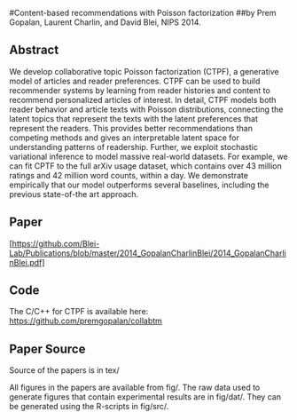 #Content-based recommendations with Poisson factorization
##by Prem Gopalan, Laurent Charlin, and David Blei, NIPS 2014.

Abstract
--------

We develop collaborative topic Poisson factorization (CTPF), a
generative model of articles and reader preferences. CTPF can be used
to build recommender systems by learning from reader histories and
content to recommend personalized articles of interest.  In detail,
CTPF models both reader behavior and article texts with Poisson
distributions, connecting the latent topics that represent the texts
with the latent preferences that represent the readers.  This provides
better recommendations than competing methods and gives an
interpretable latent space for understanding patterns of readership.
Further, we exploit stochastic variational inference to model massive
real-world datasets. For example, we can fit CPTF to the full arXiv
usage dataset, which contains over 43 million ratings and 42 million
word counts, within a day.  We demonstrate empirically that our model
outperforms several baselines, including the previous state-of-the art
approach.


Paper
-----

[https://github.com/Blei-Lab/Publications/blob/master/2014_GopalanCharlinBlei/2014_GopalanCharlinBlei.pdf]

Code
----

The C/C++ for CTPF is available here:
https://github.com/premgopalan/collabtm

Paper Source
------------

Source of the papers is in tex/

All figures in the papers are available from fig/. The raw data used to
generate figures that contain experimental results are in fig/dat/. They
can be generated using the R-scripts in fig/src/.
